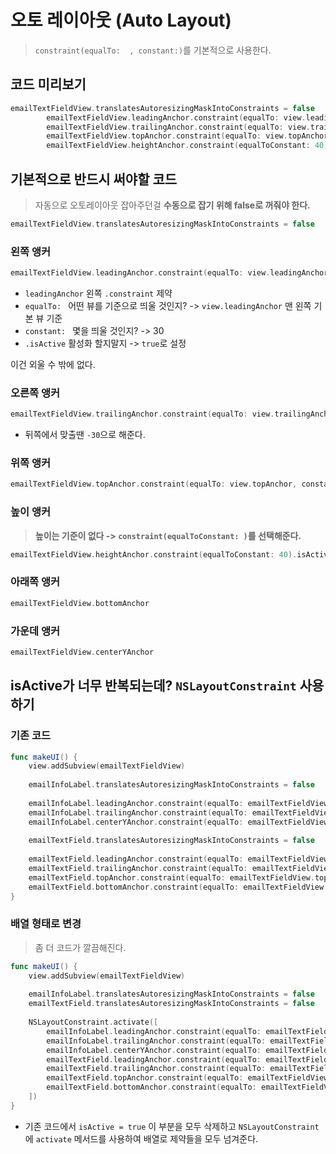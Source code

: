 # 오토 레이아웃 (Auto Layout)
> `constraint(equalTo:  , constant:)`를 기본적으로 사용한다.

## 코드 미리보기
```swift
emailTextFieldView.translatesAutoresizingMaskIntoConstraints = false
        emailTextFieldView.leadingAnchor.constraint(equalTo: view.leadingAnchor, constant: 30).isActive = true
        emailTextFieldView.trailingAnchor.constraint(equalTo: view.trailingAnchor, constant: -30).isActive = true
        emailTextFieldView.topAnchor.constraint(equalTo: view.topAnchor, constant: 200).isActive = true
        emailTextFieldView.heightAnchor.constraint(equalToConstant: 40).isActive = true
```

## 기본적으로 반드시 써야할 코드
> 자동으로 오토레이아웃 잡아주던걸 **수동으로 잡기 위해 false로 꺼줘야 한다.**
```swift
emailTextFieldView.translatesAutoresizingMaskIntoConstraints = false
```

### 왼쪽 앵커
```swift
emailTextFieldView.leadingAnchor.constraint(equalTo: view.leadingAnchor, constant: 30).isActive = true
```
- `leadingAnchor` 왼쪽 `.constraint` 제약
- `equalTo: ` 어떤 뷰를 기준으로 띄울 것인지? -> `view.leadingAnchor` 맨 왼쪽 기본 뷰 기준
- `constant: ` 몇을 띄울 것인지? -> 30
- `.isActive` 활성화 할지말지 -> `true`로 설정

이건 외울 수 밖에 없다.

### 오른쪽 앵커
```swift
emailTextFieldView.trailingAnchor.constraint(equalTo: view.trailingAnchor, constant: -30).isActive = true
```
- 뒤쪽에서 맞출땐 `-30`으로 해준다.

### 위쪽 앵커
```swift
emailTextFieldView.topAnchor.constraint(equalTo: view.topAnchor, constant: 200).isActive = true
```

### 높이 앵커
> **높이는 기준이 없다 -> `constraint(equalToConstant: )`를 선택해준다.**
```swift
emailTextFieldView.heightAnchor.constraint(equalToConstant: 40).isActive = true
```

### 아래쪽 앵커
```swift
emailTextFieldView.bottomAnchor
```

### 가운데 앵커
```swift
emailTextFieldView.centerYAnchor
```

## isActive가 너무 반복되는데? `NSLayoutConstraint` 사용하기

### 기존 코드
```swift
func makeUI() {
	view.addSubview(emailTextFieldView)
	
	emailInfoLabel.translatesAutoresizingMaskIntoConstraints = false
	
	emailInfoLabel.leadingAnchor.constraint(equalTo: emailTextFieldView.leadingAnchor, constant: 8).isActive = true
	emailInfoLabel.trailingAnchor.constraint(equalTo: emailTextFieldView.trailingAnchor, constant: 8).isActive = true
	emailInfoLabel.centerYAnchor.constraint(equalTo: emailTextFieldView.centerYAnchor).isActive = true
	
	emailTextField.translatesAutoresizingMaskIntoConstraints = false
	
	emailTextField.leadingAnchor.constraint(equalTo: emailTextFieldView.leadingAnchor, constant: 8).isActive = true
	emailTextField.trailingAnchor.constraint(equalTo: emailTextFieldView.trailingAnchor, constant: 8).isActive = true
	emailTextField.topAnchor.constraint(equalTo: emailTextFieldView.topAnchor, constant: 15).isActive = true
	emailTextField.bottomAnchor.constraint(equalTo: emailTextFieldView.bottomAnchor, constant: 2).isActive = true
}
```

### 배열 형태로 변경
> 좀 더 코드가 깔끔해진다.
```swift
func makeUI() {
	view.addSubview(emailTextFieldView)
	
	emailInfoLabel.translatesAutoresizingMaskIntoConstraints = false
	emailTextField.translatesAutoresizingMaskIntoConstraints = false
	
	NSLayoutConstraint.activate([
		emailInfoLabel.leadingAnchor.constraint(equalTo: emailTextFieldView.leadingAnchor, constant: 8),
		emailInfoLabel.trailingAnchor.constraint(equalTo: emailTextFieldView.trailingAnchor, constant: 8),
		emailInfoLabel.centerYAnchor.constraint(equalTo: emailTextFieldView.centerYAnchor),
		emailTextField.leadingAnchor.constraint(equalTo: emailTextFieldView.leadingAnchor, constant: 8),
		emailTextField.trailingAnchor.constraint(equalTo: emailTextFieldView.trailingAnchor, constant: 8),
		emailTextField.topAnchor.constraint(equalTo: emailTextFieldView.topAnchor, constant: 15),
		emailTextField.bottomAnchor.constraint(equalTo: emailTextFieldView.bottomAnchor, constant: 2)
	])
}
```
- 기존 코드에서 `isActive = true` 이 부분을 모두 삭제하고 `NSLayoutConstraint`에 `activate` 메서드를 사용하여 배열로 제약들을 모두 넘겨준다.